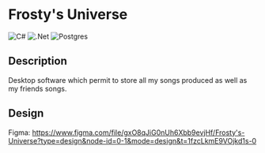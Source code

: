# Frosty's Universe
![C#](https://img.shields.io/badge/c%23-%23239120.svg?style=for-the-badge&logo=csharp&logoColor=white)
![.Net](https://img.shields.io/badge/.NET-5C2D91?style=for-the-badge&logo=.net&logoColor=white)
![Postgres](https://img.shields.io/badge/postgres-%23316192.svg?style=for-the-badge&logo=postgresql&logoColor=white)

## Description
Desktop software which permit to store all my songs produced as well as my friends songs.

## Design
Figma: https://www.figma.com/file/gxO8qJiG0nUh6Xbb9evjHf/Frosty's-Universe?type=design&node-id=0-1&mode=design&t=1fzcLkmE9VOjkd1s-0
